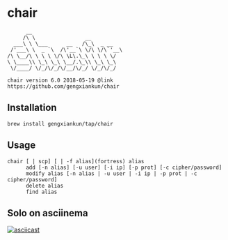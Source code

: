 # chair
```
      __                            
     /\ \                __         
  ___\ \ \___      __   /\_\  _ __  
 /'___\ \  _ `\  /\'__`\ \/\ \/\`'__\
/\ \__/\ \ \ \ \/\ \L\.\_\ \ \ \ \/ 
\ \____\\ \_\ \_\ \__/.\_\\ \_\ \_\ 
 \/____/ \/_/\/_/\/__/\/_/ \/_/\/_/ 
                                    
chair version 6.0 2018-05-19 @link https://github.com/gengxiankun/chair
```

## Installation
```
brew install gengxiankun/tap/chair
```

## Usage
```
chair [ | scp] [ | -f alias](fortress) alias
      add [-n alias] [-u user] [-i ip] [-p prot] [-c cipher/password]
      modify alias [-n alias | -u user | -i ip | -p prot | -c cipher/password]
      delete alias
      find alias
```

## Solo on asciinema
[![asciicast](https://asciinema.org/a/J75WcN7jfWS8EyCjTg3x1zN6c.png)](https://asciinema.org/a/J75WcN7jfWS8EyCjTg3x1zN6c)
